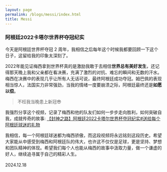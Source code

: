 ```yaml
---
layout: page
permalink: /blogs/messi/index.html
title: Messi
---
```

### 阿根廷2022卡塔尔世界杯夺冠纪实

今天是阿根廷世界杯夺冠 2 周年，我相信之后每年这个时候我都要回顾一下这个日子，这留给我的印象太深刻了。

2022年能见证梅西拿到世界杯真的是激励我敢于去相信**世界总有美好发生**，还记得那天晚上我和父亲都在看决赛，充满了激烈的对抗、难忘的瞬间和无数的汗水。梅西在决赛中的表现几乎让所有人无话可说，最终阿根廷成功夺冠。姆巴佩的表现相当惊人，法国实力非常强劲，当我的情绪一度要崩溃之际，阿根廷最终还是**如愿以偿**。

>不枉我当晚患上新冠😎

我强烈分享这个视频，记录了梅西和他的队友们如何一步步走向胜利，如何突破自我，成就传奇的故事:
[【封神之路】阿根廷2022卡塔尔世界杯夺冠纪实#送给每个阿根廷球迷的礼物](https://www.bilibili.com/video/BV1x8411P76n/?share_source=copy_web&vd_source=eb5e1dd75bd9acb82e54e6af7f48c7e0)

我相信，每一个阿根廷球迷都为梅西骄傲，而这段视频将永远铭刻这段历史。希望大家能从中感受到梅西和阿根廷队的伟大，也许这不仅仅是足球，更是坚持、梦想和团队精神的体现。希望我们每个人也能从梅西的故事中汲取力量，做一个谦虚的好人，继续追寻属于自己的精彩人生。
<br><br>2024.12.18
